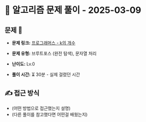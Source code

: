 # 📝 알고리즘 문제 풀이 - 2025-03-09

## 문제 📖

- **문제 링크:** [프로그래머스 - k의 개수](https://school.programmers.co.kr/learn/courses/30/lessons/120887)

- **문제 유형:** 브루트포스 (완전 탐색), 문자열 처리

- **난이도:** Lv.0

- **풀이 시간:** ⏳ 30분 - 실제 걸렸던 시간

## ✍ 접근 방식

- (어떤 방법으로 접근했는지 설명)
- (다른 풀이를 참고했다면 어떤걸 배웠는지)

